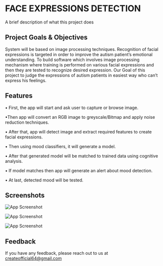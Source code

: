 
# FACE EXPRESSIONS DETECTION

A brief description of what this project does 




## Project Goals & Objectives
System will be based on image processing techniques. Recognition of facial expressions is targeted in order to improve the autism patient’s emotional understanding. To build software which involves image processing mechanism where training is performed on various facial expressions and then they are tested to recognize desired expression. Our Goal of this project to judge the expressions of autism patients in easiest way who can’t express his feelings. 
## Features

•	First, the app will start and ask user to capture or browse image.

•Then app will convert an RGB image to greyscale/Bitmap and apply noise reduction techniques.

•	After that, app will detect image and extract required features to create facial expressions.

•	Then using mood classifiers, it will generate a model.

•	After that generated model will be matched to trained data using cognitive analysis.

•	If model matches then app will generate an alert about mood detection.

•	At last, detected mood will be tested.


## Screenshots

![App Screenshot](https://ibb.co/ZWCjqm8)

![App Screenshot](https://ibb.co/VtMNhZr)

![App Screenshot](https://ibb.co/gt8y5C3)







## Feedback

If you have any feedback, please reach out to us at createofficial64@gmail.com

